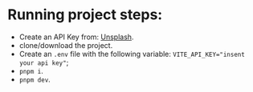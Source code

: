 # Running project steps:
- Create an API Key from: [Unsplash](https://unsplash.com/developers).
- clone/download the project.
- Create an `.env` file with the following variable: `VITE_API_KEY="insent your api key"`;
- `pnpm i`.
- `pnpm dev`.

